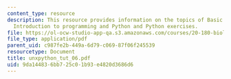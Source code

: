```yaml
---
content_type: resource
description: This resource provides information on the topics of Basic UNIX operations,
  Introduction to programming and Python and Python exercises.
file: https://ol-ocw-studio-app-qa.s3.amazonaws.com/courses/20-180-biological-engineering-programming-spring-2006/9da144836bb725c01b93e4820d3686d6_unxpython_tut_06.pdf
file_type: application/pdf
parent_uid: c987fe2b-449a-6d79-c069-87f06f245539
resourcetype: Document
title: unxpython_tut_06.pdf
uid: 9da14483-6bb7-25c0-1b93-e4820d3686d6
---
```


